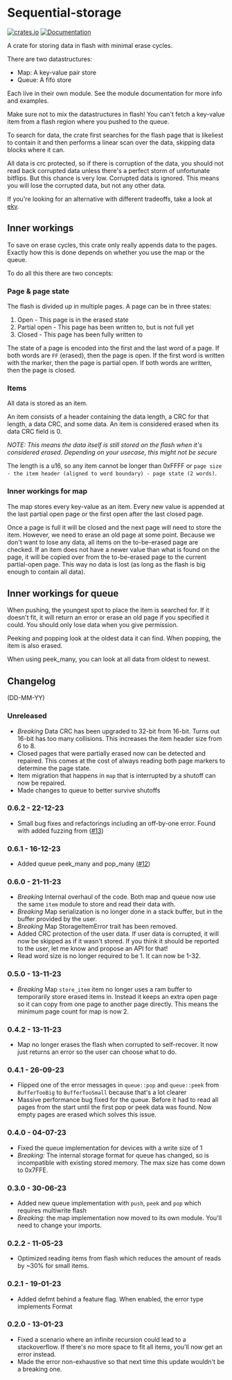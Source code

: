 # Sequential-storage

[![crates.io](https://img.shields.io/crates/v/sequential-storage.svg)](https://crates.io/crates/sequential-storage) [![Documentation](https://docs.rs/sequential-storage/badge.svg)](https://docs.rs/sequential-storage)

A crate for storing data in flash with minimal erase cycles.

There are two datastructures:

- Map: A key-value pair store
- Queue: A fifo store

Each live in their own module. See the module documentation for more info and examples.

Make sure not to mix the datastructures in flash!
You can't fetch a key-value item from a flash region where you pushed to the queue.

To search for data, the crate first searches for the flash page that is likeliest to contain it and
then performs a linear scan over the data, skipping data blocks where it can.

All data is crc protected, so if there is corruption of the data, you should not read back corrupted data unless there's
a perfect storm of unfortunate bitflips. But this chance is very low.
Corrupted data is ignored. This means you will lose the corrupted data, but not any other data.

If you're looking for an alternative with different tradeoffs, take a look at [ekv](https://github.com/embassy-rs/ekv).

## Inner workings

To save on erase cycles, this crate only really appends data to the pages. Exactly how this is done depends
on whether you use the map or the queue.

To do all this there are two concepts:

### Page & page state

The flash is divided up in multiple pages.
A page can be in three states:

1. Open - This page is in the erased state
2. Partial open - This page has been written to, but is not full yet
3. Closed - This page has been fully written to

The state of a page is encoded into the first and the last word of a page.
If both words are `FF` (erased), then the page is open.
If the first word is written with the marker, then the page is partial open.
If both words are written, then the page is closed.

### Items

All data is stored as an item.

An item consists of a header containing the data length, a CRC for that length, a data CRC, and some data.
An item is considered erased when its data CRC field is 0.

*NOTE: This means the data itself is still stored on the flash when it's considered erased.*
*Depending on your usecase, this might not be secure*

The length is a u16, so any item cannot be longer than 0xFFFF or `page size - the item header (aligned to word boundary) - page state (2 words)`.

### Inner workings for map

The map stores every key-value as an item. Every new value is appended at the last partial open page
or the first open after the last closed page.

Once a page is full it will be closed and the next page will need to store the item.
However, we need to erase an old page at some point. Because we don't want to lose any data,
all items on the to-be-erased page are checked. If an item does not have a newer value than what is found on
the page, it will be copied over from the to-be-erased page to the current partial-open page.
This way no data is lost (as long as the flash is big enough to contain all data).

## Inner workings for queue

When pushing, the youngest spot to place the item is searched for.
If it doesn't fit, it will return an error or erase an old page if you specified it could.
You should only lose data when you give permission.

Peeking and popping look at the oldest data it can find.
When popping, the item is also erased.

When using peek_many, you can look at all data from oldest to newest.

## Changelog

(DD-MM-YY)

### Unreleased

- *Breaking* Data CRC has been upgraded to 32-bit from 16-bit. Turns out 16-bit has too many collisions.
  This increases the item header size from 6 to 8.
- Closed pages that were partially erased now can be detected and repaired. This comes at the cost of always
  reading both page markers to determine the page state.
- Item migration that happens in `map` that is interrupted by a shutoff can now be repaired.
- Made changes to queue to better survive shutoffs

### 0.6.2 - 22-12-23

- Small bug fixes and refactorings including an off-by-one error. Found with added fuzzing from ([#13](https://github.com/tweedegolf/sequential-storage/pull/13))

### 0.6.1 - 16-12-23

- Added queue peek_many and pop_many ([#12](https://github.com/tweedegolf/sequential-storage/pull/12))

### 0.6.0 - 21-11-23

- *Breaking* Internal overhaul of the code. Both map and queue now use the same `item` module to store and read their data with.
- *Breaking* Map serialization is no longer done in a stack buffer, but in the buffer provided by the user.
- *Breaking* Map StorageItemError trait has been removed.
- Added CRC protection of the user data. If user data is corrupted, it will now be skipped as if it wasn't stored.
  If you think it should be reported to the user, let me know and propose an API for that!
- Read word size is no longer required to be 1. It can now be 1-32.

### 0.5.0 - 13-11-23

- *Breaking* Map `store_item` item no longer uses a ram buffer to temporarily store erased items in.
  Instead it keeps an extra open page so it can copy from one page to another page directly.
  This means the minimum page count for map is now 2.

### 0.4.2 - 13-11-23

- Map no longer erases the flash when corrupted to self-recover. It now just returns an error so the user can choose what to do.

### 0.4.1 - 26-09-23

- Flipped one of the error messages in `queue::pop` and `queue::peek` from `BufferTooBig` to `BufferTooSmall` because that's a lot clearer
- Massive performance bug fixed for the queue. Before it had to read all pages from the start until the first pop or peek data was found.
  Now empty pages are erased which solves this issue.

### 0.4.0 - 04-07-23

- Fixed the queue implementation for devices with a write size of 1
- *Breaking:* The internal storage format for queue has changed, so is incompatible with existing stored memory. The max size has come down to 0x7FFE.

### 0.3.0 - 30-06-23

- Added new queue implementation with `push`, `peek` and `pop` which requires multiwrite flash
- *Breaking:* the map implementation now moved to its own module. You'll need to change your imports.

### 0.2.2 - 11-05-23

- Optimized reading items from flash which reduces the amount of reads by ~30% for small items.

### 0.2.1 - 19-01-23

- Added defmt behind a feature flag. When enabled, the error type implements Format

### 0.2.0 - 13-01-23

- Fixed a scenario where an infinite recursion could lead to a stackoverflow.
  If there's no more space to fit all items, you'll now get an error instead.
- Made the error non-exhaustive so that next time this update wouldn't be a breaking one.
